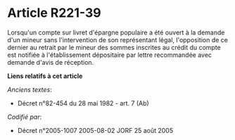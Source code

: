 # Article R221-39

Lorsqu'un compte sur livret d'épargne populaire a été ouvert à la demande d'un mineur sans l'intervention de son représentant
légal, l'opposition de ce dernier au retrait par le mineur des sommes inscrites au crédit du compte est notifiée à
l'établissement dépositaire par lettre recommandée avec demande d'avis de réception.

**Liens relatifs à cet article**

_Anciens textes_:

  - Décret n°82-454 du 28 mai 1982 - art. 7 (Ab)

_Codifié par_:

  - Décret n°2005-1007 2005-08-02 JORF 25 août 2005
